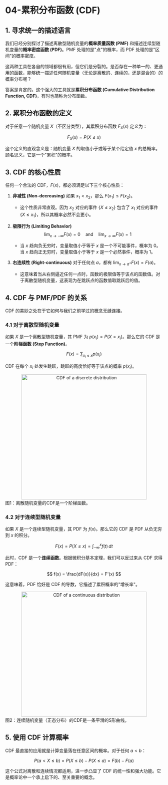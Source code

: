 # 04-累积分布函数 (CDF)

## 1. 寻求统一的描述语言

我们已经分别探讨了描述离散型随机变量的**概率质量函数 (PMF)** 和描述连续型随机变量的**概率密度函数 (PDF)**。PMF 处理的是"点"的概率，而 PDF 处理的是"区间"的概率密度。

这两种工具在各自的领域都很有用，但它们是分裂的。是否存在一种单一的、更通用的函数，能够统一描述任何随机变量（无论是离散的、连续的，还是混合的）的概率分布呢？

答案是肯定的。这个强大的工具就是**累积分布函数 (Cumulative Distribution Function, CDF)**，有时也简称为分布函数。

## 2. 累积分布函数的定义

对于任意一个随机变量 $X$（不区分类型），其累积分布函数 $F_X(x)$ 定义为：

$$ F_X(x) = P(X \le x) $$

这个定义的直观含义是：随机变量 $X$ 的取值小于或等于某个给定值 $x$ 的总概率。顾名思义，它是一个"累积"的概率。

## 3. CDF 的核心性质

任何一个合法的 CDF，$F(x)$，都必须满足以下三个核心性质：

1. **非减性 (Non-decreasing)**
    如果 $x_1 < x_2$，那么 $F(x_1) \le F(x_2)$。
    * 这个性质非常直观。因为 $x_2$ 对应的事件 $\{X \le x_2\}$ 包含了 $x_1$ 对应的事件 $\{X \le x_1\}$，所以其概率必然不会更小。

2. **极限行为 (Limiting Behavior)**
    $$ \lim_{x \to -\infty} F(x) = 0 \quad \text{and} \quad \lim_{x \to \infty} F(x) = 1 $$
    * 当 $x$ 趋向负无穷时，变量取值小于等于 $x$ 是一个不可能事件，概率为 0。当 $x$ 趋向正无穷时，变量取值小于等于 $x$ 是一个必然事件，概率为 1。

3. **右连续性 (Right-continuous)**
    对于任何点 $a$，都有 $\lim_{x \to a^+} F(x) = F(a)$。
    * 这意味着当从右侧逼近任何一点时，函数的极限值等于该点的函数值。对于离散型随机变量，这表现为在跳跃点的函数值取跳跃后的值。

## 4. CDF 与 PMF/PDF 的关系

CDF 的美妙之处在于它如何与我们之前学过的概念无缝连接。

### 4.1 对于离散型随机变量

如果 $X$ 是一个离散型随机变量，其 PMF 为 $p(x_i) = P(X=x_i)$。那么它的 CDF 是一个**阶梯函数 (Step Function)**。

$$ F(x) = \sum_{x_i \le x} p(x_i) $$

CDF 在每个 $x_i$ 处发生跳跃，跳跃的高度恰好等于该点的概率 $p(x_i)$。

<div align="center">
<img src="https://upload.wikimedia.org/wikipedia/commons/thumb/c/ca/Diskrete_Verteilungsfunktion.svg/450px-Diskrete_Verteilungsfunktion.svg.png" alt="CDF of a discrete distribution" width="400"/>
</div>
<div align-center>图1：离散随机变量的CDF是一个阶梯函数。</div>

### 4.2 对于连续型随机变量

如果 $X$ 是一个连续型随机变量，其 PDF 为 $f(x)$。那么它的 CDF 是 PDF 从负无穷到 $x$ 的积分。

$$ F(x) = P(X \le x) = \int_{-\infty}^{x} f(t) \, dt $$

此时，CDF 是一个**连续函数**。根据微积分基本定理，我们可以反过来从 CDF 求得 PDF：

$$ f(x) = \frac{dF(x)}{dx} = F'(x) $$

这意味着，PDF 恰好是 CDF 的导数，它描述了累积概率的"增长率"。

<div align="center">
<img src="https://upload.wikimedia.org/wikipedia/commons/thumb/c/c7/Normal_Distribution_CDF.svg/450px-Normal_Distribution_CDF.svg.png" alt="CDF of a continuous distribution" width="400"/>
</div>
<div align-center>图2：连续随机变量（正态分布）的CDF是一条平滑的S形曲线。</div>

## 5. 使用 CDF 计算概率

CDF 最直接的应用就是计算变量落在任意区间的概率。对于任何 $a < b$：

$$ P(a < X \le b) = P(X \le b) - P(X \le a) = F(b) - F(a) $$

这个公式对离散和连续情况都适用，进一步凸显了 CDF 的统一性和强大功能。它是概率论中一个承上启下的、至关重要的概念。
